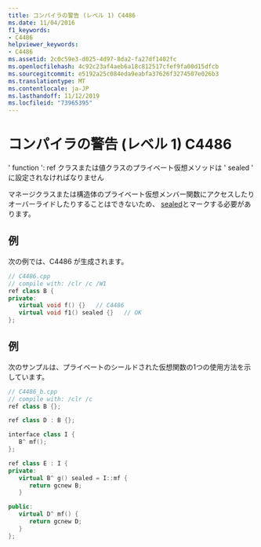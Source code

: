 ```yaml
---
title: コンパイラの警告 (レベル 1) C4486
ms.date: 11/04/2016
f1_keywords:
- C4486
helpviewer_keywords:
- C4486
ms.assetid: 2c0c59e3-d025-4d97-8da2-fa27df1402fc
ms.openlocfilehash: 4c92c23af4aeb6a18c812517cfef9fa00d15dfcb
ms.sourcegitcommit: e5192a25c084eda9eabfa37626f3274507e026b3
ms.translationtype: MT
ms.contentlocale: ja-JP
ms.lasthandoff: 11/12/2019
ms.locfileid: "73965395"
---
```

# <a name="compiler-warning-level-1-c4486"></a>コンパイラの警告 (レベル 1) C4486

' function ': ref クラスまたは値クラスのプライベート仮想メソッドは ' sealed ' に設定されなければなりません

マネージクラスまたは構造体のプライベート仮想メンバー関数にアクセスしたりオーバーライドしたりすることはできないため、 [sealed](../../extensions/sealed-cpp-component-extensions.md)とマークする必要があります。

## <a name="example"></a>例

次の例では、C4486 が生成されます。

```cpp
// C4486.cpp
// compile with: /clr /c /W1
ref class B {
private:
   virtual void f() {}   // C4486
   virtual void f1() sealed {}   // OK
};
```

## <a name="example"></a>例

次のサンプルは、プライベートのシールドされた仮想関数の1つの使用方法を示しています。

```cpp
// C4486_b.cpp
// compile with: /clr /c
ref class B {};

ref class D : B {};

interface class I {
   B^ mf();
};

ref class E : I {
private:
   virtual B^ g() sealed = I::mf {
      return gcnew B;
   }

public:
   virtual D^ mf() {
      return gcnew D;
   }
};
```